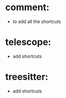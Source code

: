 # comment:

- to add all the shortcuts

# telescope:

- add shortcuts

# treesitter:

- add shortcuts
